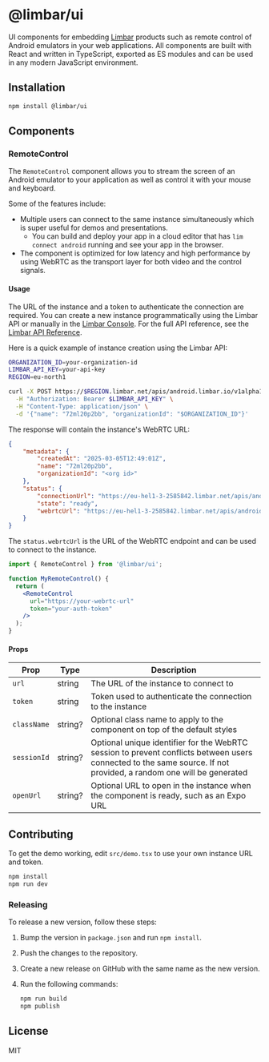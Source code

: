 # @limbar/ui

UI components for embedding [Limbar](https://limbar.io) products such as remote control of
Android emulators in your web applications.
All components are built with React and written in TypeScript, exported as ES modules and
can be used in any modern JavaScript environment.

## Installation

```bash
npm install @limbar/ui
```

## Components

### RemoteControl

The `RemoteControl` component allows you to stream the screen of an Android emulator to your application as well as control it
with your mouse and keyboard.

Some of the features include:

* Multiple users can connect to the same instance simultaneously which is super useful for
  demos and presentations.
  * You can build and deploy your app in a cloud editor that has `lim connect android` running and see your app
    in the browser.
* The component is optimized for low latency and high performance by using WebRTC as the transport layer for both video
  and the control signals.

#### Usage

The URL of the instance and a token to authenticate the connection are required.
You can create a new instance programmatically using the Limbar API or manually in the
[Limbar Console](https://console.limbar.io). For the full API reference, see the
[Limbar API Reference](https://limbar.io/docs/api-reference).

Here is a quick example of instance creation using the Limbar API:

```bash
ORGANIZATION_ID=your-organization-id
LIMBAR_API_KEY=your-api-key
REGION=eu-north1

curl -X POST https://$REGION.limbar.net/apis/android.limbar.io/v1alpha1/organizations/$ORGANIZATION_ID/instances?wait=true \
  -H "Authorization: Bearer $LIMBAR_API_KEY" \
  -H "Content-Type: application/json" \
  -d '{"name": "72ml20p2bb", "organizationId": "$ORGANIZATION_ID"}'
```

The response will contain the instance's WebRTC URL:

```json
{
    "metadata": {
        "createdAt": "2025-03-05T12:49:01Z",
        "name": "72ml20p2bb",
        "organizationId": "<org id>"
    },
    "status": {
        "connectionUrl": "https://eu-hel1-3-2585842.limbar.net/apis/android.limbar.io/v1alpha1/organizations/<org id>/instances/72ml20p2bb/connect",
        "state": "ready",
        "webrtcUrl": "https://eu-hel1-3-2585842.limbar.net/apis/android.limbar.io/v1alpha1/organizations/<org id>/instances/72ml20p2bb/webrtc"
    }
}
```

The `status.webrtcUrl` is the URL of the WebRTC endpoint and can be used to connect to the instance.

```jsx
import { RemoteControl } from '@limbar/ui';

function MyRemoteControl() {
  return (
    <RemoteControl 
      url="https://your-webrtc-url" 
      token="your-auth-token"
    />
  );
}
```

#### Props

| Prop | Type | Description |
|------|------|-------------|
| `url` | string | The URL of the instance to connect to |
| `token` | string | Token used to authenticate the connection to the instance |
| `className` | string? | Optional class name to apply to the component on top of the default styles |
| `sessionId` | string? | Optional unique identifier for the WebRTC session to prevent conflicts between users connected to the same source. If not provided, a random one will be generated |
| `openUrl` | string? | Optional URL to open in the instance when the component is ready, such as an Expo URL |

## Contributing

To get the demo working, edit `src/demo.tsx` to use your own instance URL and token.

```bash
npm install
npm run dev
```

### Releasing

To release a new version, follow these steps:

1. Bump the version in `package.json` and run `npm install`.
1. Push the changes to the repository.
1. Create a new release on GitHub with the same name as the new version.
1. Run the following commands:

   ```bash
   npm run build
   npm publish
   ```

## License

MIT
